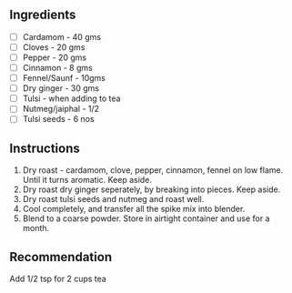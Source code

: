 ## Ingredients
- [ ] Cardamom - 40 gms
- [ ] Cloves - 20 gms
- [ ] Pepper - 20 gms
- [ ] Cinnamon - 8 gms
- [ ] Fennel/Saunf - 10gms
- [ ] Dry ginger - 30 gms
- [ ] Tulsi - when adding to tea
- [ ] Nutmeg/jaiphal - 1/2
- [ ] Tulsi seeds - 6 nos

## Instructions
1. Dry roast - cardamom, clove, pepper, cinnamon, fennel on low flame. Until it turns aromatic. Keep aside.
2. Dry roast dry ginger seperately, by breaking into pieces. Keep aside.
3. Dry roast tulsi seeds and nutmeg and roast well.
4. Cool completely, and transfer all the spike mix into blender.
5. Blend to a coarse powder. Store in airtight container and use for a month.

## Recommendation 
Add 1/2 tsp for 2 cups tea
